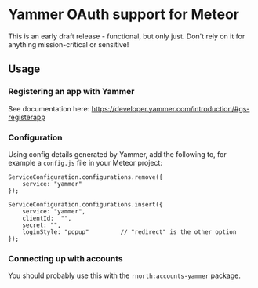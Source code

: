 # Yammer OAuth support for Meteor

This is an early draft release - functional, but only just. Don't rely on it for anything mission-critical or sensitive!

## Usage

### Registering an app with Yammer

See documentation here: https://developer.yammer.com/introduction/#gs-registerapp

### Configuration

Using config details generated by Yammer, add the following to, for example a `config.js` file in your Meteor project:

    ServiceConfiguration.configurations.remove({
        service: "yammer"
    });

    ServiceConfiguration.configurations.insert({
        service: "yammer",
        clientId:  "",
        secret: "",
        loginStyle: "popup"         // "redirect" is the other option
    });

### Connecting up with accounts

You should probably use this with the `rnorth:accounts-yammer` package.